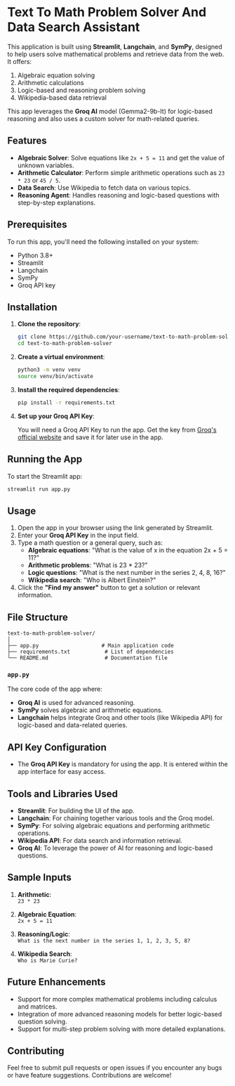 
# Text To Math Problem Solver And Data Search Assistant

This application is built using **Streamlit**, **Langchain**, and **SymPy**, designed to help users solve mathematical problems and retrieve data from the web. It offers:
1. Algebraic equation solving
2. Arithmetic calculations
3. Logic-based and reasoning problem solving
4. Wikipedia-based data retrieval

This app leverages the **Groq AI** model (Gemma2-9b-It) for logic-based reasoning and also uses a custom solver for math-related queries.

## Features
- **Algebraic Solver**: Solve equations like `2x + 5 = 11` and get the value of unknown variables.
- **Arithmetic Calculator**: Perform simple arithmetic operations such as `23 * 23` or `45 / 5`.
- **Data Search**: Use Wikipedia to fetch data on various topics.
- **Reasoning Agent**: Handles reasoning and logic-based questions with step-by-step explanations.

## Prerequisites
To run this app, you'll need the following installed on your system:
- Python 3.8+
- Streamlit
- Langchain
- SymPy
- Groq API key

## Installation

1. **Clone the repository**:

    ```bash
    git clone https://github.com/your-username/text-to-math-problem-solver.git
    cd text-to-math-problem-solver
    ```

2. **Create a virtual environment**:

    ```bash
    python3 -m venv venv
    source venv/bin/activate
    ```

3. **Install the required dependencies**:

    ```bash
    pip install -r requirements.txt
    ```

4. **Set up your Groq API Key**:

    You will need a Groq API Key to run the app. Get the key from [Groq's official website](https://www.groq.com/) and save it for later use in the app.

## Running the App

To start the Streamlit app:

```bash
streamlit run app.py
```

## Usage

1. Open the app in your browser using the link generated by Streamlit.
2. Enter your **Groq API Key** in the input field.
3. Type a math question or a general query, such as:
   - **Algebraic equations**: "What is the value of x in the equation 2x + 5 = 11?"
   - **Arithmetic problems**: "What is 23 * 23?"
   - **Logic questions**: "What is the next number in the series 2, 4, 8, 16?"
   - **Wikipedia search**: "Who is Albert Einstein?"
4. Click the **"Find my answer"** button to get a solution or relevant information.

## File Structure

```
text-to-math-problem-solver/
│
├── app.py                    # Main application code
├── requirements.txt           # List of dependencies
└── README.md                  # Documentation file
```

### `app.py`
The core code of the app where:
- **Groq AI** is used for advanced reasoning.
- **SymPy** solves algebraic and arithmetic equations.
- **Langchain** helps integrate Groq and other tools (like Wikipedia API) for logic-based and data-related queries.
  
## API Key Configuration

- The **Groq API Key** is mandatory for using the app. It is entered within the app interface for easy access.

## Tools and Libraries Used

- **Streamlit**: For building the UI of the app.
- **Langchain**: For chaining together various tools and the Groq model.
- **SymPy**: For solving algebraic equations and performing arithmetic operations.
- **Wikipedia API**: For data search and information retrieval.
- **Groq AI**: To leverage the power of AI for reasoning and logic-based questions.

## Sample Inputs

1. **Arithmetic**:  
   `23 * 23`
   
2. **Algebraic Equation**:  
   `2x + 5 = 11`
   
3. **Reasoning/Logic**:  
   `What is the next number in the series 1, 1, 2, 3, 5, 8?`
   
4. **Wikipedia Search**:  
   `Who is Marie Curie?`

## Future Enhancements
- Support for more complex mathematical problems including calculus and matrices.
- Integration of more advanced reasoning models for better logic-based question solving.
- Support for multi-step problem solving with more detailed explanations.

## Contributing

Feel free to submit pull requests or open issues if you encounter any bugs or have feature suggestions. Contributions are welcome!



